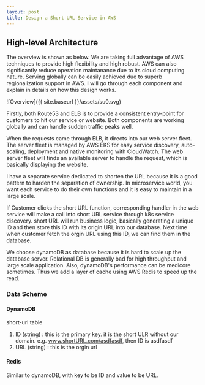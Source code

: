 ```yaml
---
layout: post
title: Design a Short URL Service in AWS
---
```


## High-level Architecture

The overview is shown as below. We are taking full advantage of AWS techniques to provide high flexibility and high robust. AWS can also significantly reduce operation maintanance due to its cloud computing nature. Serving globally can be easily achieved due to superb regionalization support in AWS. I will go through each component and explain in details on how this design works.

![Overview]({{ site.baseurl }}/assets/su0.svg)

Firstly, both Route53 and ELB is to provide a consistent entry-point for customers to hit our service or website. Both components are working globally and can handle sudden traffic peaks well.

When the requests came through ELB, it directs into our web server fleet. The server fleet is managed by AWS EKS for easy service discovery, auto-scaling, deployment and native monitoring with CloudWatch. The web server fleet will finds an available server to handle the request, which is basically displaying the website.

I have a separate service dedicated to shorten the URL because it is a good pattern to harden the separation of ownership. In microservice world, you want each service to do their own functions and it is easy to maintain in a large scale.

If Customer clicks the short URL function, corresponding handler in the web service will make a call into short URL service through k8s service discovery. short URL will run business logic, basically generating a unique ID and then store this ID with its origin URL into our database. Next time when customer fetch the orgin URL using this ID, we can find them in the database.

We choose dynamoDB as database because it is hard to scale up the database server. Relational DB is generally bad for high throughput and large scale application. Also, dynamoDB's performance can be medicore sometimes. Thus we add a layer of cache using AWS Redis to speed up the read. 

### Data Scheme

#### DynamoDB

short-url table

1. ID (string) : this is the primary key. it is the short ULR without our domain. e.g. www.shortURL.com/asdfasdf, then ID is asdfasdf
2. URL (string) : this is the orgin url

#### Redis

Similar to dynamoDB, with key to be ID and value to be URL.
